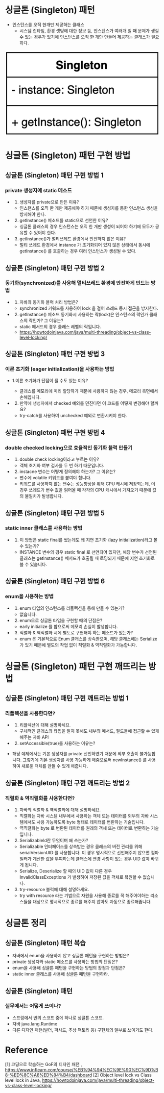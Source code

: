 # 싱글톤 (Singleton) 패턴
- 인스턴스를 오직 한개만 제공하는 클래스
  - 시스템 런타임, 환경 셋팅에 대한 정보 등, 인스턴스가 여러개 일 때 문제가 생길 수 있는 경우가 있기에 인스턴스를 오직 한 개만 만들어 제공하는 클래스가 필요하다.

![싱글톤](./singleton.png)

# 싱글톤 (Singleton) 패턴 구현 방법
## 싱글톤 (Singleton) 패턴 구현 방법 1
### private 생성자에 static 메소드
- 1. 생성자를 private으로 만든 이유?
  - 인스턴스를 오직 한 개만 제공해야 하기 때문에 생성자를 통한 인스턴스 생성을 방지해야 한다.

- 2. getInstance() 메소드를 static으로 선언한 이유?
  - 싱글톤 클래스의 경우 인스턴스는 오직 한 개만 생성이 되어야 하기에 모두가 공유할 수 있어야 한다.

- 3. getInstance()가 멀티쓰레드 환경에서 안전하지 않은 이유?
  - 멀티 쓰레드 환경에서 instance 가 초기화되어 있지 않은 상태에서 동시에 getInstance() 를 호출하는 경우 여러 인스턴스가 생성될 수 있다.

## 싱글톤 (Singleton) 패턴 구현 방법 2
### 동기화(synchronized)를 사용해 멀티쓰레드 환경에 안전하게 만드는 방법
- 1. 자바의 동기화 블럭 처리 방법은?
  - synchronized 키워드를 사용하여 lock 을 걸어 쓰레드 동시 접근을 방지한다.

- 2. getInstance() 메소드 동기화시 사용하는 락(lock)은 인스턴스의 락인가 클래스의 락인가? 그 이유는?
  - static 메서드의 경우 클래스 레벨의 락입니다.
  - https://howtodoinjava.com/java/multi-threading/object-vs-class-level-locking/

## 싱글톤 (Singleton) 패턴 구현 방법 3
### 이른 초기화 (eager initialization)을 사용하는 방법
- 1.이른 초기화가 단점이 될 수도 있는 이유?
  - 클래스를 메모리에 미리 할당하기 때문에 사용하지 않는 경우, 메모리 측면에서 손해입니다.

- 2. 만약에 생성자에서 checked 예외를 던진다면 이 코드를 어떻게 변경해야 할까요?
  - try-catch를 사용하여 unchecked 예외로 변환시켜야 한다.

## 싱글톤 (Singleton) 패턴 구현 방법 4
### double checked locking으로 효율적인 동기화 블럭 만들기
- 1. double check locking이라고 부르는 이유?
  - 객체 초기화 여부 검사를 두 번 하기 때문입니다.

- 2. instacne 변수는 어떻게 정의해야 하는가? 그 이유는?
  - 변수에 volatile 키워드를 붙여야 합니다. 
  - 키워드를 사용하지 않는 변수는 성능향상을 위해 CPU 캐시에 저장되는데, 이 경우 쓰레드가 변수 값을 읽어올 때 각각의 CPU 캐시에서 가져오기 때문에 값의 불일치가 발생합니다.

## 싱글톤 (Singleton) 패턴 구현 방법 5 
### static inner 클래스를 사용하는 방법
- 1. 이 방법은 static final를 썼는데도 왜 지연 초기화 (lazy initialization)라고 볼 수 있는가?
  - INSTANCE 변수의 경우 static final 로 선언되어 있지만, 해당 변수가 선언된 클래스는 getInstance() 메서드가 호출될 때 로딩되기 때문에 지연 초기화로 볼 수 있습니다.

## 싱글톤 (Singleton) 패턴 구현 방법 6 
### enum을 사용하는 방법
- 1. enum 타입의 인스턴스를 리플랙션을 통해 만들 수 있는가?
  - 없습니다.

- 2. enum으로 싱글톤 타입을 구현할 때의 단점은?
  - early initialize 를 함으로써 메모리 손실이 발생합니다.

- 3. 직렬화 & 역직렬화 시에 별도로 구현해야 하는 메소드가 있는가?
  - enum 은 기본적으로 Enum 클래스를 상속받으며, 해당 클래스에는 Serialize 가 있기 때문에 별도의 작업 없이 직렬화 & 역직렬화가 가능합니다.

# 싱글톤 (Singleton) 패턴 구현 깨뜨리는 방법
## 싱글톤 (Singleton) 패턴 구현 깨트리는 방법 1 
### 리플렉션을 사용한다면?
- 1. 리플렉션에 대해 설명하세요.
  - 구체적인 클래스의 타입을 알지 못해도 내부의 메서드, 필드들에 접근할 수 있게 해주는 자바 API

- 2. setAccessible(true)를 사용하는 이유는?
 - 해당 예제에서는 기본 생성자를 private 선언하였기 때문에 외부 호출이 불가능합니다. 그렇기에 기본 생성자를 사용 가능하게 해줌으로써 newInstance() 를 사용하여 새로운 객체를 만들 수 있게 해줍니다.

## 싱글톤 (Singleton) 패턴 구현 깨트리는 방법 2 
### 직렬화 & 역직렬화를 사용한다면?
- 1. 자바의 직렬화 & 역직렬화에 대해 설명하세요. 
  - 직렬화는 자바 시스템 내부에서 사용하는 객체 또는 데이터를 외부의 자바 시스템에서도 사용 가능하도록 byte 형태로 데이터를 변환하는 기술입니다.
  - 역직렬화는 byte 로 변환된 데이터를 원래의 객체 또는 데이터로 변환하는 기술입니다.

- 2. SerializableId란 무엇이며 왜 쓰는가?
  - Serializable 인터페이스를 상속받는 경우 클래스의 버전 관리를 위해 serialVersionUID 를 사용합니다. 이 경우 명시적으로 선언해주지 않으면 컴파일러가 계산한 값을 부여하는데 클래스에 변경 사항이 있는 경우 UID 값이 바뀌게 됩니다.
  - Serialize, Deserialize 할 때의 UID 값이 다른 경우 InvalidClassExceptions 가 발생하여 저장된 값을 객체로 복원할 수 없습니다. 

- 3. try-resource 블럭에 대해 설명하세요.
  - try with resource 라는 기법으로 자원을 사용해 종료를 꼭 해주어야하는 리소스들을 대상으로 명시적으로 종료를 해주지 않아도 자동으로 종료해줍니다.

# 싱글톤 정리
## 싱글톤 (Singleton) 패턴 복습 
- 자바에서 enum을 사용하지 않고 싱글톤 패턴을 구현하는 방법은? 
- private 생성자와 static 메소드를 사용하는 방법의 단점은?  
- enum을 사용해 싱글톤 패턴을 구현하는 방법의 장점과 단점은? 
- static inner 클래스를 사용해 싱글톤 패턴을 구현하라.

## 싱글톤 (Singleton) 패턴 
### 실무에서는 어떻게 쓰이나?
- 스프링에서 빈의 스코프 중에 하나로 싱글톤 스코프.
- 자바 java.lang.Runtime
- 다른 디자인 패턴(빌더, 퍼사드, 추상 팩토리 등) 구현체의 일부로 쓰이기도 한다.

# Reference
[1] 코딩으로 학습하는 GoF의 디자인 패턴
, https://www.inflearn.com/course/%EB%94%94%EC%9E%90%EC%9D%B8-%ED%8C%A8%ED%84%B4/dashboard
[2] Object level lock vs Class level lock in Java, https://howtodoinjava.com/java/multi-threading/object-vs-class-level-locking/